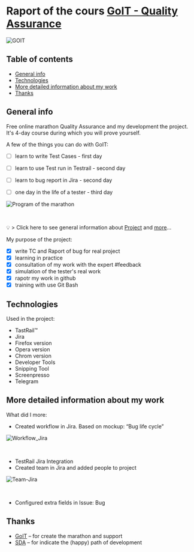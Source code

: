 # Raport of the cours [GoIT - Quality Assurance](https://qa.m.goit.global/pl/) 


![GOIT](https://github.com/eksperymentator/GoIT_Maraton_QA/assets/101925955/90e24fbb-dbcc-4ec8-8ba6-a051522d0803 "home")
<br>

## Table of contents
* [General info](#General-info)
* [Technologies](#Technologies)
* [More detailed information about my work](#More-detailed-information-about-my-work)
* [Thanks](#Thanks)

## General info 

Free online marathon Quality Assurance and my development the project. <br>
It's 4-day course during which you will prove yourself. <br>

A few of the things you can do with GoIT: <br>
- [ ] learn to write Test Cases - first day <br>
- [ ] learn to use Test run in Testrail - second day <br>
- [ ] learn to bug report in Jira - second day <br>
- [ ] one day in the life of a tester - third day <br>



![Program of the marathon](https://github.com/eksperymentator/GoIT_Maraton_QA/assets/101925955/e3034b82-ea94-45d6-b8e8-2f058c3e2e8f)

<br>

💡  > Click here to see general information about [Project](https://qa.m.goit.global/pl/) and [more](https://goit.global/pl/newcomers/)... <br>

My purpose of the project: <br>
- [x] write TC and Raport of bug for real project <br>
- [x] learning in practice <br>
- [x] consultation of my work with the expert  #feedback <br>
- [x] simulation of the tester's real work <br>
- [x] rapotr my work in github <br>
- [x] training with use Git Bash <br>

## Technologies 
Used in the project: <br>
- TastRail:tm: <br>
- Jira <br>
- Firefox version <br>
- Opera version <br>
- Chrom version <br>
- Developer Tools <br>
- Snipping Tool <br>
- Screenpresso <br>
- Telegram <br>

## More detailed information about my work 

What did I more:
- Created workflow in Jira.  Based on mockup: “Bug life cycle” <br>

![Workflow_Jira](https://github.com/eksperymentator/GoIT_Maraton_QA/assets/101925955/c213f98d-d00e-46d3-a6db-9511bc8802d1) 

<br>

- TestRail Jira Integration <br>
- Created team in Jira and added people to project <br>

![Team-Jira](https://github.com/eksperymentator/GoIT_Maraton_QA/assets/101925955/9de3f998-befd-4bf7-92fa-f25f0eeb24ee)

<br>

- Configured extra fields in Issue: Bug <br>

## Thanks 
- [GoIT](https://goit.global/pl/) – for create the marathon and support <br>
- [SDA](https://sdacademy.pl/) – for indicate the (happy) path of development <br>
